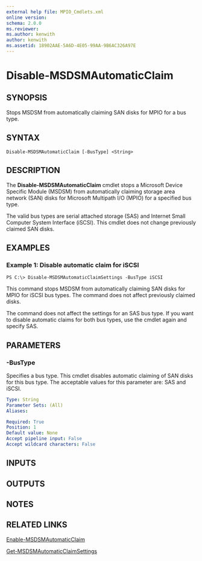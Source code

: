 ```yaml
---
external help file: MPIO_Cmdlets.xml
online version: 
schema: 2.0.0
ms.reviewer:
ms.author: kenwith
author: kenwith
ms.assetid: 18902AAE-5A6D-4E05-99AA-9B6AC326A97E
---
```


# Disable-MSDSMAutomaticClaim

## SYNOPSIS
Stops MSDSM from automatically claiming SAN disks for MPIO for a bus type.

## SYNTAX

```
Disable-MSDSMAutomaticClaim [-BusType] <String>
```

## DESCRIPTION
The **Disable-MSDSMAutomaticClaim** cmdlet stops a Microsoft Device Specific Module (MSDSM) from automatically claiming storage area network (SAN) disks for Microsoft Multipath I/O (MPIO) for a specified bus type.

The valid bus types are serial attached storage (SAS) and Internet Small Computer System Interface (iSCSI).
This cmdlet does not change previously claimed SAN disks.

## EXAMPLES

### Example 1: Disable automatic claim for iSCSI
```
PS C:\> Disable-MSDSMAutomaticClaimSettings -BusType iSCSI
```

This command stops MSDSM from automatically claiming SAN disks for MPIO for iSCSI bus types.
The command does not affect previously claimed disks.

The command does not affect the settings for an SAS bus type.
If you want to disable automatic claims for both bus types, use the cmdlet again and specify SAS.

## PARAMETERS

### -BusType
Specifies a bus type.
This cmdlet disables automatic claiming of SAN disks for this bus type.
The acceptable values for this parameter are: SAS and iSCSI.

```yaml
Type: String
Parameter Sets: (All)
Aliases: 

Required: True
Position: 1
Default value: None
Accept pipeline input: False
Accept wildcard characters: False
```

## INPUTS

## OUTPUTS

## NOTES

## RELATED LINKS

[Enable-MSDSMAutomaticClaim](./Enable-MSDSMAutomaticClaim.md)

[Get-MSDSMAutomaticClaimSettings](./Get-MSDSMAutomaticClaimSettings.md)

